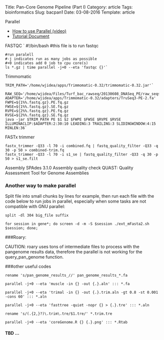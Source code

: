Title: Pan-Core Genome Pipeline (Part I)
Category: article
Tags: bioinformatics
Slug: bacpan1
Date: 03-08-2016
Template: article



Parallel  
- [How to use Parallel (video)](https://www.youtube.com/watch?v=OpaiGYxkSuQ)  
- [Tutorial Document](http://www.gnu.org/software/parallel/parallel_tutorial.html)

FASTQC
`
	#!/bin/bash
	#this file is to run fastqc
	
	#run paralell
	#-j indicates run as many jobs as possible
	#+0 indicates add 0 job to cpu core(s)
	ls *.gz | time parallel -j+0 --eta 'fastqc {}'`

Trimmomatic

	TRIM_PATH='/home/wjidea/apps/Trimmomatic-0.32/trimmomatic-0.32.jar'`

	RAW_SEQ='/home/wjidea/Files/Turf_bac_rawseq/20130608_DNASeq_PE/raw_seqs'
	ADAPTER='/home/wjidea/apps/Trimmomatic-0.32/adapters/TruSeq3-PE-2.fa'
	FWPE=${1%%.fastq.gz}.PE.fq.gz
	FWSE=${1%%.fastq.gz}.SE.fq.gz
	RVPE=${2%%.fastq.gz}.PE.fq.gz
	RVSE=${2%%.fastq.gz}.SE.fq.gz
	java -jar $TRIM_PATH PE $1 $2 $FWPE $FWSE $RVPE $RVSE ILLUMINACLIP:$ADAPTER:2:30:10 LEADING:3 TRAILING:3 SLIDINGWINDOW:4:15 MINLEN:36`

FASTx trimmer

	fastx_trimmer -Q33 -l 70 -i combined.fq | fastq_quality_filter -Q33 -q 30 -p 50 > combined-trim.fq
	fastx_trimmer -Q33 -l 70 -i s1_se | fastq_quality_filter -Q33 -q 30 -p 50 > s1_se.filt
	
Assembly
	SPAdes 3.1.0
Assembly quality check
	QUAST: Quality Assessment Tool for Genome Assemblies

### Another way to make parallel
Split file into small chunks by lines for example, then run each file with the code below to run jobs in parallel, especially when some tasks are not compatible with GNU parallel:

    split -dl 304 big_file suffix

`for session in gene*;
 do screen -d -m -S $session ./ext_mFasta2.sh $session;
done;`

###Roary:

CAUTION: roary uses tons of intermediate files to process with the pangenome results data, therefore the parallel is not working for the query_pan_genome function.

###other useful codes

	rename 's/pan_genome_results_//' pan_genome_results_*.fa

	parallel -j+0 --eta 'muscle -in {} -out {.}.aln' ::: *.fa

	parallel -j+0 --eta 'trimal -in {} -out {.}.trim.aln -gt 0.8 -st 0.001 -cons 60' ::: *.aln

	parallel -j+0 --eta 'fasttree -quiet -nopr {} > {.}.tre' ::: *.aln

	rename 's/(.{2,}?)\.trim\.tre/$1.tre/' *.trim.tre       

	parallel -j+0 --eta 'coreGenome.R {} {.}.png' ::: *.Rtab 

#### TBD ...